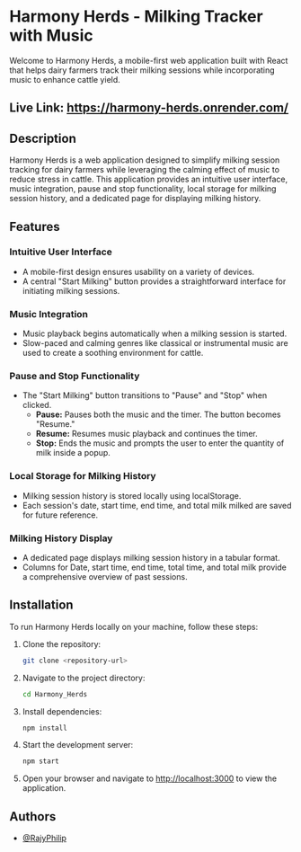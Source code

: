 # Harmony Herds - Milking Tracker with Music

Welcome to Harmony Herds, a mobile-first web application built with React that helps dairy farmers track their milking sessions while incorporating music to enhance cattle yield.

## Live Link: https://harmony-herds.onrender.com/

## Description

Harmony Herds is a web application designed to simplify milking session tracking for dairy farmers while leveraging the calming effect of music to reduce stress in cattle. This application provides an intuitive user interface, music integration, pause and stop functionality, local storage for milking session history, and a dedicated page for displaying milking history.

## Features

### Intuitive User Interface
- A mobile-first design ensures usability on a variety of devices.
- A central "Start Milking" button provides a straightforward interface for initiating milking sessions.

### Music Integration
- Music playback begins automatically when a milking session is started.
- Slow-paced and calming genres like classical or instrumental music are used to create a soothing environment for cattle.

### Pause and Stop Functionality
- The "Start Milking" button transitions to "Pause" and "Stop" when clicked.
  - **Pause:** Pauses both the music and the timer. The button becomes "Resume."
  - **Resume:** Resumes music playback and continues the timer.
  - **Stop:** Ends the music and prompts the user to enter the quantity of milk inside a popup.

### Local Storage for Milking History
- Milking session history is stored locally using localStorage.
- Each session's date, start time, end time, and total milk milked are saved for future reference.

### Milking History Display
- A dedicated page displays milking session history in a tabular format.
- Columns for Date, start time, end time, total time, and total milk provide a comprehensive overview of past sessions.

## Installation

To run Harmony Herds locally on your machine, follow these steps:

1. Clone the repository:

    ```bash
    git clone <repository-url>
    ```

2. Navigate to the project directory:

    ```bash
    cd Harmony_Herds
    ```

3. Install dependencies:

    ```bash
    npm install
    ```

4. Start the development server:

    ```bash
    npm start
    ```

5. Open your browser and navigate to [http://localhost:3000](http://localhost:3000) to view the application.


## Authors

- [@RajyPhilip](https://www.github.com/RajyPhilip)

